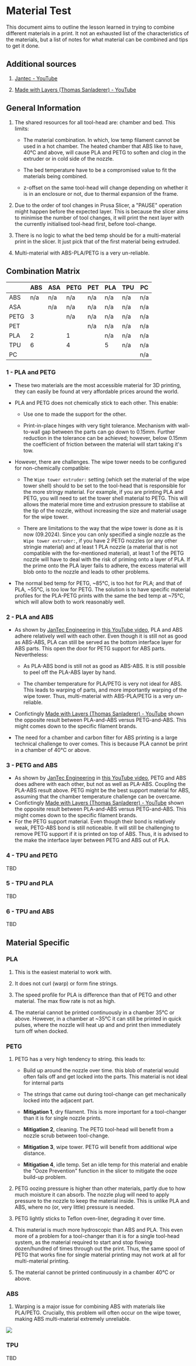 # Material Test

This document aims to outline the lesson learned in trying to combine different materials in a print. It not an exhausted list of the characteristics of the materials, but a list of notes for what material can be combined and tips to get it done.

## Additional sources

1. [Jantec - YouTube](https://youtu.be/KnvEhYCimKc?si=OjUVotaZ15H8OHvi) 

2. [Made with Layers (Thomas Sanladerer) - YouTube](https://youtu.be/5VV2fbJ0apg?si=wMI8C-MYduEpZvwh) 

## General Information

1. The shared resources for all tool-head are: chamber and bed. This limits:
   
   - The material combination. In which, low temp filament cannot be used in a hot chamber. The heated chamber that ABS like to have, 40°C and above, will cause PLA and PETG to soften and clog in the extruder or in cold side of the nozzle.
   
   - The bed temperature have to be a compromised value to fit the materials being combined.
   
   - z-offset on the same tool-head will change depending on whether it is in an enclosure or not, due to thermal expansion of the frame.

2. Due to the order of tool changes in Prusa Slicer, a "PAUSE" operation might happen before the expected layer. This is because the slicer aims to minimise the number of tool changes, it will print the next layer with the currently initialised tool-head first, before tool-change.

3. There is no logic to what the bed temp should be for a multi-material print in the slicer. It just pick that of the first material being extruded.

4. Multi-material with ABS-PLA/PETG is a very un-reliable.

## Combination Matrix

|      | ABS | ASA | PETG | PET | PLA | TPU | PC  |
| ---- | --- | --- | ---- | --- | --- | --- | --- |
| ABS  | n/a | n/a | n/a  | n/a | n/a | n/a | n/a |
| ASA  |     | n/a | n/a  | n/a | n/a | n/a | n/a |
| PETG | 3   |     | n/a  | n/a | n/a | n/a | n/a |
| PET  |     |     |      | n/a | n/a | n/a | n/a |
| PLA  | 2   |     | 1    |     | n/a | n/a | n/a |
| TPU  | 6   |     | 4    |     | 5   | n/a | n/a |
| PC   |     |     |      |     |     |     | n/a |

### 1 - PLA and PETG

* These two materials are the most accessible material for 3D printing, they can easily be found at very affordable prices around the world.
- PLA and PETG does not chemically stick to each other. This enable:
  
  - Use one to made the support for the other.
  
  - Print-in-place hinges with very tight tolerance. Mechanism with wall-to-wall gap between the parts can go down to 0.15mm. Further reduction in the tolerance can be achieved; however, below 0.15mm the coefficient of friction between the material will start taking it's tow.
* However, there are challenges. The wipe tower needs to be configured for non-chemically compatible:
  
  * The `Wipe tower extruder:` setting (which set the material of the wipe tower shell) should to be set to the tool-head that is responsible for the more stringy material. For example, if you are printing PLA and PETG, you will need to set the tower shell material to PETG. This will allows the material more time and extrusion pressure to stabilise at the tip of the nozzle, without increasing the size and material usage for the wipe tower.
  
  * There are limitations to the way that the wipe tower is done as it is now (09.2024). Since you can only specified a single nozzle as the `Wipe tower extruder:`, if you have 2 PETG nozzles (or any other stringie material) and at least 1 PLA nozzle (a material that is not compatible with the for-mentioned material), at least 1 of the PETG nozzle will have to deal with the risk of priming onto a layer of PLA. If the prime onto the PLA layer fails to adhere, the excess material will blob onto to the nozzle and leads to other problems.

* The normal bed temp for PETG, ~85°C, is too hot for PLA; and that of PLA, ~55°C, is too low for PETG. The solution is to have specific material profiles for the PLA-PETG prints with the same the bed temp at ~75°C, which will allow both to work reasonably well.

### 2 - PLA and ABS

* As shown by [JanTec Engineering](https://www.youtube.com/@JanTecEngineering) in [this  YouTube video](https://youtu.be/KnvEhYCimKc?si=OjUVotaZ15H8OHvi), PLA and ABS adhere relatively well with each other. Even though it is still not as good as ABS-ABS, PLA can still be served as the bottom interface layer for ABS parts. This open the door for PETG support for ABS parts. Nevertheless:
  
  * As PLA-ABS bond is still not as good as ABS-ABS. It is still possible to peel off the PLA-ABS layer by hand.
  
  * The chamber temperature for PLA/PETG is very not ideal for ABS. This leads to warping of parts, and more importantly warping of the wipe tower. Thus, multi-material with ABS-PLA/PETG is a very un-reliable.

* Confictingly [Made with Layers (Thomas Sanladerer) - YouTube](https://www.youtube.com/@MadeWithLayers) shown the opposite result between PLA-and-ABS versus PETG-and-ABS. This might comes down to the specific filament brands.

* The need for a chamber and carbon filter for ABS printing is a large technical challenge to over comes. This is because PLA cannot be print in a chamber of 40°C or above.

### 3 - PETG and ABS

* As shown by [JanTec Engineering](https://www.youtube.com/@JanTecEngineering) in [this YouTube video](https://youtu.be/KnvEhYCimKc?si=OjUVotaZ15H8OHvi), PETG and ABS does adhere with each other, but not as well as PLA-ABS. Coupling the PLA-ABS result above. PETG might be the best support material for ABS, assuming that the chamber temperature challenge can be overcame.
* Confictingly [Made with Layers (Thomas Sanladerer) - YouTube](https://www.youtube.com/@MadeWithLayers) shown the opposite result between PLA-and-ABS versus PETG-and-ABS. This might comes down to the specific filament brands. 
* For the PETG support material. Even though their bond is relatively weak, PETG-ABS bond is still noticeable. It will still be challenging to remove PETG support if it is printed on top of ABS. Thus, it is advised to the make the interface layer between PETG and ABS out of PLA.

### 4 - TPU and PETG

TBD

### 5 - TPU and PLA

TBD

### 6 - TPU and ABS

TBD

## Material Specific

### PLA

1. This is the easiest material to work with.

2. It does not curl (warp) or form fine strings.

3. The speed profile for PLA is difference than that of PETG and other material. The max flow rate is not as high.

4. The material cannot be printed continuously in a chamber 35°C or above. However, in a chamber at ~35°C it can still be printed in quick pulses, where the nozzle will heat up and and print then immediately turn off when docked.

### PETG

1. PETG has a very high tendency to string. this leads to:
   
   * Build up around the nozzle over time. this blob of material would often fails off and get locked into the parts. This material is not ideal for internal parts
   
   * The strings that came out during tool-change can get mechanically locked into the adjacent part.
   
   * **Mitigation 1**, dry filament. This is more important for a tool-changer than it is for single nozzle prints.
   
   * **Mitigation 2**, cleaning. The PETG tool-head will benefit from a nozzle scrub between tool-change.
   
   * **Mitigation 3**, wipe tower. PETG will benefit from additional wipe distance.
   
   * **Mitigation 4**, idle temp. Set an idle temp for this material and enable the "Ooze Prevention" function in the slicer to mitigate the ooze build-up problem.

2. PETG oozing pressure is higher than other materials, partly due to how much moisture it can absorb. The nozzle plug will need to apply pressure to the nozzle to keep the material inside. This is unlike PLA and ABS, where no (or, very little) pressure is needed.

3. PETG lightly sticks to Teflon oven-liner, degrading it over time.

4. This material is much more hydroscopic than ABS and PLA. This even more of a problem for a tool-changer than it is for a single tool-head system, as the material required to start and stop flowing dozen/hundred of times through out the print. Thus, the same spool of PETG that works fine for single material printing may not work at all for multi-material printing.

5. The material cannot be printed continuously in a chamber 40°C or above.

### ABS

1. Warping is a major issue for combining ABS with materials like PLA/PETG. Crucially, this problem will often occur on the wipe tower, making ABS multi-material extremely unreliable.

![](./images/ABS_warping_1.jpg)

### TPU

TBD
